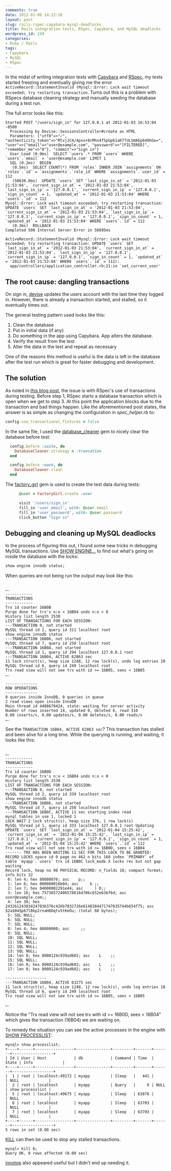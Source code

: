 ```yaml
---
comments: true
date: 2012-01-06 14:22:18
layout: post
slug: rails-rspec-capybara-mysql-deadlocks
title: Rails integration tests, RSpec, Capybara, and MySQL deadlocks
wordpress_id: 249
categories:
- Ruby / Rails
tags:
- Capybara
- MySQL
- RSpec
---
```


In the midst of writing integration tests with [Capybara](https://github.com/jnicklas/capybara) and [RSpec](https://www.relishapp.com/rspec), my tests started freezing and eventually giving me the error `ActiveRecord::StatementInvalid (Mysql::Error: Lock wait timeout exceeded; try restarting transaction`. Turns out this is a problem with RSpecs database cleaning strategy and manually seeding the database during a test run.

<!-- more -->

The full error looks like this:

```
Started POST "/users/sign_in" for 127.0.0.1 at 2012-01-03 16:53:04 -0500
  Processing by Devise::SessionsController#create as HTML
  Parameters: {"utf8"=>"✓", "authenticity_token"=>"MlvjJC4/4pxs+8cMhn4f5pGpb1aK7fULSHAEp649hGo=", "user"=>{"email"=>"user@example.com", "password"=>"[FILTERED]", "remember_me"=>"0"}, "commit"=>"Sign in"}
  User Load (0.9ms)  SELECT `users`.* FROM `users` WHERE `users`.`email` = 'user@example.com' LIMIT 1
  SQL (0.2ms)  BEGIN
   (0.5ms)  SELECT COUNT(*) FROM `roles` INNER JOIN `assignments` ON `roles`.`id` = `assignments`.`role_id` WHERE `assignments`.`user_id` = 112
   (50630.0ms)  UPDATE `users` SET `last_sign_in_at` = '2012-01-03 21:53:04', `current_sign_in_at` = '2012-01-03 21:53:04', `last_sign_in_ip` = '127.0.0.1', `current_sign_in_ip` = '127.0.0.1', `sign_in_count` = 1, `updated_at` = '2012-01-03 21:53:04' WHERE `users`.`id` = 112
Mysql::Error: Lock wait timeout exceeded; try restarting transaction: UPDATE `users` SET `last_sign_in_at` = '2012-01-03 21:53:04', `current_sign_in_at` = '2012-01-03 21:53:04', `last_sign_in_ip` = '127.0.0.1', `current_sign_in_ip` = '127.0.0.1', `sign_in_count` = 1, `updated_at` = '2012-01-03 21:53:04' WHERE `users`.`id` = 112
   (0.3ms)  ROLLBACK
Completed 500 Internal Server Error in 50895ms

ActiveRecord::StatementInvalid (Mysql::Error: Lock wait timeout exceeded; try restarting transaction: UPDATE `users` SET `last_sign_in_at` = '2012-01-03 21:53:04', `current_sign_in_at` = '2012-01-03 21:53:04', `last_sign_in_ip` = '127.0.0.1', `current_sign_in_ip` = '127.0.0.1', `sign_in_count` = 1, `updated_at` = '2012-01-03 21:53:04' WHERE `users`.`id` = 112):
  app/controllers/application_controller.rb:21:in `set_current_user'
```



## The root cause: dangling transactions



On sign in, [devise](https://github.com/plataformatec/devise) updates the users account with the last time they logged in. However, there is already a transaction started, and stalled, so it eventually times out.

The general testing pattern used looks like this:

1. Clean the database
2. Put in initial data (if any)
3. Do something in the app using Capybara. App alters the database.
4. Verify the result from the test
5. Alter the data in the test and repeat as necessary



One of the reasons this method is useful is the data is left in the database after the test run which is great for faster debugging and development.



## The solution



As noted in [this blog post](http://atevans.com/rspec-db-cleaning-causing-mysqlerror-savepoin), the issue is with RSpec's use of transactions during testing. Before step 1, RSpec starts a database transaction which is open when we get to step 3. At this point the application blocks due to the transaction and bad things happen. Like the aforementioned post states, the answer is as simple as changing the configuration in _spec_helper.rb_ to:

```ruby
config.use_transactional_fixtures = false
```

In the same file, I used the [database_cleaner](https://github.com/bmabey/database_cleaner) gem to nicely clear the database before test:

```ruby
  config.before :suite, do
    DatabaseCleaner.strategy = :truncation
  end

  config.before :each, do
    DatabaseCleaner.clean
  end
```

The [factory_girl](https://github.com/thoughtbot/factory_girl) gem is used to create the test data during tests:

```ruby
      @user = FactoryGirl.create :user

      visit '/users/sign_in'
      fill_in 'user_email', with: @user.email
      fill_in 'user_password', with: @user.password
      click_button "Sign in"
```



## Debugging and cleaning up MySQL deadlocks



In the process of figuring this out, I found some new tricks in debugging MySQL transactions. Use [SHOW ENGINE...](http://dev.mysql.com/doc/refman/5.0/en/innodb-monitors.html) to find out what's going on inside the database with the locks:

```sql
show engine innodb status;
```

When queries are not being run the output may look like this:

```

….
------------
TRANSACTIONS
------------
Trx id counter 16B0B
Purge done for trx's n:o < 16B04 undo n:o < 0
History list length 2530
LIST OF TRANSACTIONS FOR EACH SESSION:
---TRANSACTION 0, not started
MySQL thread id 2, query id 311 localhost root
show engine innodb status
---TRANSACTION 16B06, not started
MySQL thread id 7, query id 250 localhost root
---TRANSACTION 16B0A, not started
MySQL thread id 1, query id 294 localhost 127.0.0.1 root
---TRANSACTION 16B04, ACTIVE 62863 sec
11 lock struct(s), heap size 1248, 12 row lock(s), undo log entries 10
MySQL thread id 6, query id 249 localhost root
Trx read view will not see trx with id >= 16B05, sees < 16B05
….

--------------
ROW OPERATIONS
--------------
0 queries inside InnoDB, 0 queries in queue
2 read views open inside InnoDB
Main thread id 4488679424, state: waiting for server activity
Number of rows inserted 14, updated 0, deleted 6, read 310
0.00 inserts/s, 0.00 updates/s, 0.00 deletes/s, 0.00 reads/s
….
```

See the `TRANSACTION 16B04, ACTIVE 62863 sec`? This transaction has stalled and been alive for a long time. While the querying is running, and waiting, it looks like this:

```

….
------------
TRANSACTIONS
------------
Trx id counter 16B0D
Purge done for trx's n:o < 16B04 undo n:o < 0
History list length 2530
LIST OF TRANSACTIONS FOR EACH SESSION:
---TRANSACTION 0, not started
MySQL thread id 2, query id 339 localhost root
show engine innodb status
---TRANSACTION 16B06, not started
MySQL thread id 7, query id 250 localhost root
---TRANSACTION 16B0C, ACTIVE 11 sec starting index read
mysql tables in use 1, locked 1
LOCK WAIT 2 lock struct(s), heap size 376, 1 row lock(s)
MySQL thread id 1, query id 333 localhost 127.0.0.1 root Updating
UPDATE `users` SET `last_sign_in_at` = '2012-01-04 15:25:42', `current_sign_in_at` = '2012-01-04 15:25:42', `last_sign_in_ip` = '127.0.0.1', `current_sign_in_ip` = '127.0.0.1', `sign_in_count` = 1, `updated_at` = '2012-01-04 15:25:42' WHERE `users`.`id` = 112
Trx read view will not see trx with id >= 16B0D, sees < 16B04
------- TRX HAS BEEN WAITING 11 SEC FOR THIS LOCK TO BE GRANTED:
RECORD LOCKS space id 0 page no 462 n bits 168 index `PRIMARY` of table `myapp`.`users` trx id 16B0C lock_mode X locks rec but not gap waiting
Record lock, heap no 98 PHYSICAL RECORD: n_fields 18; compact format; info bits 32
 0: len 4; hex 80000070; asc    p;;
 1: len 6; hex 000000016b04; asc     k ;;
 2: len 7; hex 04000002291e44; asc     ) D;;
 3: len 16; hex 75736572406578616d706c652e636f6d; asc user@example.com;;
 4: len 30; hex 243261243034247036376c426b7032726e6148384471747635744b654f75; asc $2a$04$p67lBkp2rnaH8Dqtv5tKeOu; (total 60 bytes);
 5: SQL NULL;
 6: SQL NULL;
 7: SQL NULL;
 8: len 4; hex 80000000; asc     ;;
 9: SQL NULL;
 10: SQL NULL;
 11: SQL NULL;
 12: SQL NULL;
 13: SQL NULL;
 14: len 8; hex 8000124c939ad602; asc    L    ;;
 15: SQL NULL;
 16: len 8; hex 8000124c939ad602; asc    L    ;;
 17: len 8; hex 8000124c939ad602; asc    L    ;;

------------------
---TRANSACTION 16B04, ACTIVE 63275 sec
11 lock struct(s), heap size 1248, 12 row lock(s), undo log entries 10
MySQL thread id 6, query id 249 localhost root
Trx read view will not see trx with id >= 16B05, sees < 16B05

….
```

Notice the "Trx read view will not see trx with id >= 16B0D, sees < 16B04" which gives the transaction (16B04) we are waiting on.

To remedy the situation you can see the active processes in the engine with [SHOW PROCESSLIST](http://dev.mysql.com/doc/refman/5.1/en/show-processlist.html):

```
mysql> show processlist;
+----+------+-----------------+---------------+---------+-------+-------+------------------+
| Id | User | Host            | db            | Command | Time  | State | Info             |
+----+------+-----------------+---------------+---------+-------+-------+------------------+
|  1 | root | localhost:49172 | myapp         | Sleep   |   441 |       | NULL             |
|  2 | root | localhost       | myapp         | Query   |     0 | NULL  | show processlist |
|  5 | root | localhost:49675 | myapp         | Sleep   | 63876 |       | NULL             |
|  6 | root | localhost       | myapp         | Sleep   | 63703 |       | NULL             |
|  7 | root | localhost       | myapp         | Sleep   | 63703 |       | NULL             |
+----+------+-----------------+---------------+---------+-------+-------+------------------+
5 rows in set (0.00 sec)
```

[KILL](http://dev.mysql.com/doc/refman/5.0/en/kill.html) can then be used to stop any stalled transactions.

```
mysql> kill 6;
Query OK, 0 rows affected (0.00 sec)
```

[innotop](http://code.google.com/p/innotop/) also appeared useful but I didn't end up needing it.

